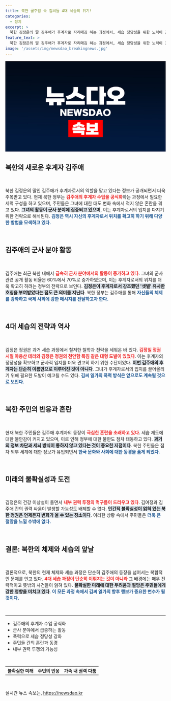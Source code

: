 ```yaml
---
title: 북한 굶주림 속 김씨들 4대 세습의 위기!
categories:
  - 정치
excerpt: >
  북한 김정은의 딸 김주애가 후계자로 자리매김 하는 과정에서, 세습 정당성을 위한 노력이 포착되고 있다. 주민 반응 조정, 군사활동 강화, 대형 도발의 전례 등 다양한 전략이 동원되며, 향후 내부 권력 다툼과 주민들의 동요가 예고된다.
feature_text: >
  북한 김정은의 딸 김주애가 후계자로 자리매김 하는 과정에서, 세습 정당성을 위한 노력이 포착되고 있다. 주민 반응 조정, 군사활동 강화, 대형 도발의 전례 등 다양한 전략이 동원되며, 향후 내부 권력 다툼과 주민들의 동요가 예고된다.
image: '/assets/img/newsdao_breakingnews.jpg'
---
```


<p><img src="/assets/img/newsdao_breakingnews.jpg" alt="ranknews 속보" /></p>

<h2 data-ke-size="size26">북한의 새로운 후계자 김주애</h2>

<p data-ke-size="size16">&nbsp;</p>

<p>북한 김정은의 딸인 김주애가 후계자로서의 역할을 맡고 있다는 정보가 공개되면서 더욱 주목받고 있다. 현재 북한 정부는 <b><span style="color: #ee2323;">김주애의 후계자 수업을 공식화</span></b>하는 과정에서 필요한 세력 구성을 하고 있으며, 주민들은 그녀에 대한 태도 변화 속에서 적지 않은 혼란을 겪고 있다. <b><span style="background-color: #21538527;">그녀의 활동이 군사 분야에 집중되고 있으며</span></b>, 이는 후계자로서의 입지를 다지기 위한 전략으로 해석된다. <b><span style="color: #1a5490;">김정은 역시 자신의 후계자로서 위치를 확고히 하기 위해 다양한 방법을 모색하고 있다.</span></b> </p>

<p data-ke-size="size16">&nbsp;</p>

<h2 data-ke-size="size26">김주애의 군사 분야 활동</h2>

<p data-ke-size="size16">&nbsp;</p>

<p>김주애는 최근 북한 내에서 <b><span style="color: #ee2323;">급속히 군사 분야에서의 활동이 증가하고 있다</span></b>. 그녀의 군사 관련 공개 활동 비율은 60%에서 70%로 증가하였으며, 이는 후계자로서의 위치를 더욱 확고히 하려는 정부의 전략으로 보인다. <b><span style="background-color: #21538527;">김정은이 후계자로서 강조했던 '샛별' 유사한 호칭을 부여받았다는 점도 큰 의미를 지닌다</span></b>. 북한 정부는 김주애를 통해 <b><span style="color: #1a5490;">자신들의 체제를 강화하고 국제 사회에 강한 메시지를 전달하고자 한다.</span></b> </p>

<p data-ke-size="size16">&nbsp;</p>

<h2 data-ke-size="size26">4대 세습의 전략과 역사</h2>

<p data-ke-size="size16">&nbsp;</p>

<p>김정은 정권은 과거 세습 과정에서 철저한 철학과 전략을 세워온 바 있다. <b><span style="color: #ee2323;">김정일 정권 시절 아웅산 테러와 김정은 정권의 천안함 폭침 같은 대형 도발이 있었다</span></b>. 이는 후계자의 정당성을 확보하고 군사적 입지를 더욱 견고히 하기 위한 수단이었다. <b><span style="background-color: #21538527;">이번 김주애의 후계자는 단순히 이름만으로 이루어진 것이 아니다</span></b>. 그녀가 후계자로서의 입지를 끌어올리기 위해 필요한 도발이 예고될 수도 있다. <b><span style="color: #1a5490;">김씨 일가의 폭력 방식은 앞으로도 계속될 것으로 보인다.</span></b> </p>

<p data-ke-size="size16">&nbsp;</p>

<h2 data-ke-size="size26">북한 주민의 반응과 혼란</h2>

<p data-ke-size="size16">&nbsp;</p>

<p>현재 북한 주민들은 김주애 후계자의 등장이 <b><span style="color: #ee2323;">극심한 혼란을 초래하고 있다</span></b>. 세습 제도에 대한 불안감이 커지고 있으며, 이로 인해 정부에 대한 불만도 점차 태동하고 있다. <b><span style="background-color: #21538527;">과거의 정보 차단과 세뇌 방식이 통하지 않고 있다는 것이 중요한 지점이다</span></b>. 북한 주민들은 점차 외부 세계에 대한 정보가 유입되면서 <b><span style="color: #1a5490;">한국 문화와 사회에 대한 동경을 품게 되었다.</span></b> </p>

<p data-ke-size="size16">&nbsp;</p>

<h2 data-ke-size="size26">미래의 불확실성과 도전</h2>

<p data-ke-size="size16">&nbsp;</p>

<p>김정은의 건강 이상설이 돌면서 <b><span style="color: #ee2323;">내부 권력 투쟁의 먹구름이 드리우고 있다</span></b>. 김여정과 김주애 간의 권력 싸움이 발생할 가능성도 배제할 수 없다. <b><span style="background-color: #21538527;">인간적 불확실성이 얽혀 있는 북한 정권은 언제든지 변화가 올 수 있는 장소이다</span></b>. 이러한 상황 속에서 주민들은 <b><span style="color: #1a5490;">더욱 큰 절망을 느낄 수밖에 없다.</span></b> </p>

<p data-ke-size="size16">&nbsp;</p>

<h2 data-ke-size="size26">결론: 북한의 체제와 세습의 앞날</h2>

<p data-ke-size="size16">&nbsp;</p>

<p>결론적으로, 북한의 현재 체제와 세습 과정은 단순히 김주애의 등장을 넘어서는 복합적인 문제를 안고 있다. <b><span style="color: #ee2323;">4대 세습 과정이 단순히 이뤄지는 것이 아니라</span></b> 그 배경에는 매우 전략적이고 뜻밖의 사건들이 얽혀 있다. <b><span style="background-color: #21538527;">불확실한 미래에 대한 두려움과 절망은 주민들에게 강한 영향을 미치고 있다</span></b>. <b><span style="color: #1a5490;">이 모든 과정 속에서 김씨 일가의 향후 행보가 중요한 변수가 될 것이다.</span></b> </p>

<p data-ke-size="size16">&nbsp;</p>

<hr />

<ul>
  <li>김주애의 후계자 수업 공식화</li>
  <li>군사 분야에서 급증하는 활동</li>
  <li>폭력으로 세습 정당성 강화</li>
  <li>주민들 간의 혼란과 동경</li>
  <li>내부 권력 투쟁의 가능성</li>
</ul>

<p data-ke-size="size16">&nbsp;</p>

<table style="width: 100%; text-align: left;">
  <tr>
    <td style="text-align: center; height: 17px;"><b>불확실한 미래</b></td>
    <td style="text-align: center; height: 17px;"><b>주민의 반응</b></td>
    <td style="text-align: center; height: 17px;"><b>가족 내 권력 다툼</b></td>
  </tr>
</table>

<p data-ke-size="size16">&nbsp;</p>
실시간 뉴스 속보는, <a href="https://newsdao.kr" rel="dofollow">https://newsdao.kr</a>


